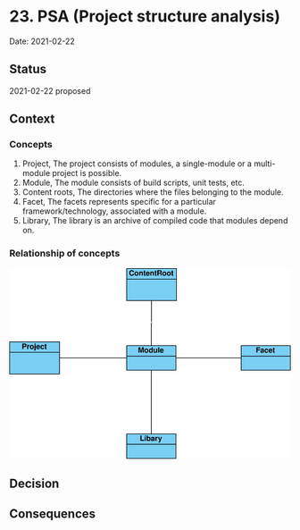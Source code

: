 # 23. PSA (Project structure analysis)

Date: 2021-02-22

## Status

2021-02-22 proposed

## Context

### Concepts

1. Project, The project consists of modules, a single-module or a multi-module project is possible.
2. Module, The module consists of build scripts, unit tests, etc.
3. Content roots, The directories where the files belonging to the module.
4. Facet, The facets represents specific for a particular framework/technology, associated with a module.
5. Library, The library is an archive of compiled code that modules depend on.

### Relationship of concepts

![](../images/psa.svg)

## Decision

## Consequences
